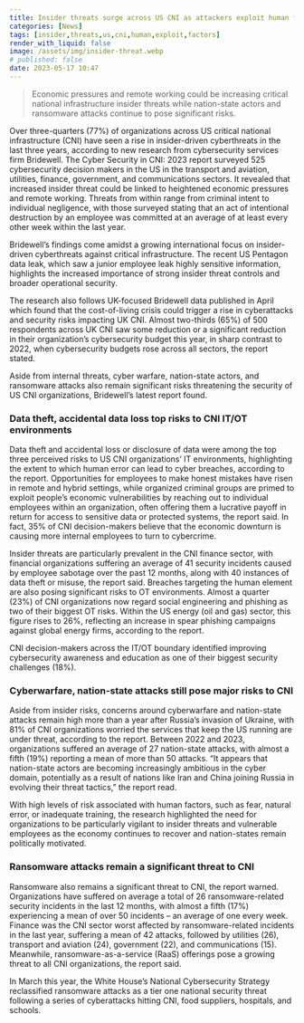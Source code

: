 ```yaml
---
title: Insider threats surge across US CNI as attackers exploit human factors
categories: [News]
tags: [insider,threats,us,cni,human,exploit,factors]
render_with_liquid: false
image: /assets/img/insider-threat.webp
# published: false
date: 2023-05-17 10:47
---
```


> Economic pressures and remote working could be increasing critical national infrastructure insider threats while nation-state actors and ransomware attacks continue to pose significant risks.

Over three-quarters (77%) of organizations across US critical national infrastructure (CNI) have seen a rise in insider-driven cyberthreats in the last three years, according to new research from cybersecurity services firm Bridewell. The Cyber Security in CNI: 2023 report surveyed 525 cybersecurity decision makers in the US in the transport and aviation, utilities, finance, government, and communications sectors. It revealed that increased insider threat could be linked to heightened economic pressures and remote working. Threats from within range from criminal intent to individual negligence, with those surveyed stating that an act of intentional destruction by an employee was committed at an average of at least every other week within the last year.

Bridewell’s findings come amidst a growing international focus on insider-driven cyberthreats against critical infrastructure. The recent US Pentagon data leak, which saw a junior employee leak highly sensitive information, highlights the increased importance of strong insider threat controls and broader operational security.

The research also follows UK-focused Bridewell data published in April which found that the cost-of-living crisis could trigger a rise in cyberattacks and security risks impacting UK CNI. Almost two-thirds (65%) of 500 respondents across UK CNI saw some reduction or a significant reduction in their organization’s cybersecurity budget this year, in sharp contrast to 2022, when cybersecurity budgets rose across all sectors, the report stated.

Aside from internal threats, cyber warfare, nation-state actors, and ransomware attacks also remain significant risks threatening the security of US CNI organizations, Bridewell’s latest report found.

### Data theft, accidental data loss top risks to CNI IT/OT environments

Data theft and accidental loss or disclosure of data were among the top three perceived risks to US CNI organizations’ IT environments, highlighting the extent to which human error can lead to cyber breaches, according to the report. Opportunities for employees to make honest mistakes have risen in remote and hybrid settings, while organized criminal groups are primed to exploit people’s economic vulnerabilities by reaching out to individual employees within an organization, often offering them a lucrative payoff in return for access to sensitive data or protected systems, the report said. In fact, 35% of CNI decision-makers believe that the economic downturn is causing more internal employees to turn to cybercrime.

Insider threats are particularly prevalent in the CNI finance sector, with financial organizations suffering an average of 41 security incidents caused by employee sabotage over the past 12 months, along with 40 instances of data theft or misuse, the report said. Breaches targeting the human element are also posing significant risks to OT environments. Almost a quarter (23%) of CNI organizations now regard social engineering and phishing as two of their biggest OT risks. Within the US energy (oil and gas) sector, this figure rises to 26%, reflecting an increase in spear phishing campaigns against global energy firms, according to the report.

CNI decision-makers across the IT/OT boundary identified improving cybersecurity awareness and education as one of their biggest security challenges (18%).

### Cyberwarfare, nation-state attacks still pose major risks to CNI

Aside from insider risks, concerns around cyberwarfare and nation-state attacks remain high more than a year after Russia’s invasion of Ukraine, with 81% of CNI organizations worried the services that keep the US running are under threat, according to the report. Between 2022 and 2023, organizations suffered an average of 27 nation-state attacks, with almost a fifth (19%) reporting a mean of more than 50 attacks. “It appears that nation-state actors are becoming increasingly ambitious in the cyber domain, potentially as a result of nations like Iran and China joining Russia in evolving their threat tactics,” the report read.

With high levels of risk associated with human factors, such as fear, natural error, or inadequate training, the research highlighted the need for organizations to be particularly vigilant to insider threats and vulnerable employees as the economy continues to recover and nation-states remain politically motivated.

### Ransomware attacks remain a significant threat to CNI

Ransomware also remains a significant threat to CNI, the report warned. Organizations have suffered on average a total of 26 ransomware-related security incidents in the last 12 months, with almost a fifth (17%) experiencing a mean of over 50 incidents – an average of one every week. Finance was the CNI sector worst affected by ransomware-related incidents in the last year, suffering a mean of 42 attacks, followed by utilities (26), transport and aviation (24), government (22), and communications (15). Meanwhile, ransomware-as-a-service (RaaS) offerings pose a growing threat to all CNI organizations, the report said.

In March this year, the White House’s National Cybersecurity Strategy reclassified ransomware attacks as a tier one national security threat following a series of cyberattacks hitting CNI, food suppliers, hospitals, and schools.